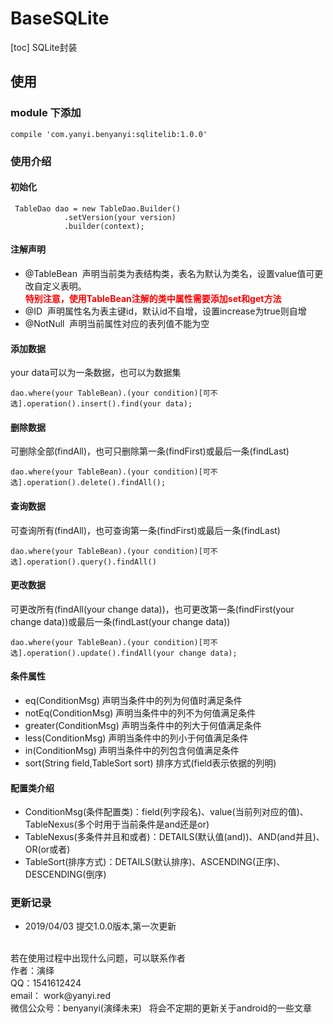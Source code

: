 # BaseSQLite
[toc]
SQLite封装

## 使用
### module 下添加

    compile 'com.yanyi.benyanyi:sqlitelib:1.0.0'
    
### 使用介绍
#### 初始化

     TableDao dao = new TableDao.Builder()
                .setVersion(your version)
                .builder(context);
                
#### 注解声明
* @TableBean &nbsp;声明当前类为表结构类，表名为默认为类名，设置value值可更改自定义表明。<br/><font color=#ff0000>**特别注意，使用TableBean注解的类中属性需要添加set和get方法**</font>
* @ID &nbsp;声明属性名为表主键id，默认id不自增，设置increase为true则自增
* @NotNull &nbsp;声明当前属性对应的表列值不能为空

#### 添加数据
your data可以为一条数据，也可以为数据集
    
    dao.where(your TableBean).(your condition)[可不选].operation().insert().find(your data);
    
    
#### 删除数据
可删除全部(findAll)，也可只删除第一条(findFirst)或最后一条(findLast)
   
    dao.where(your TableBean).(your condition)[可不选].operation().delete().findAll();
   
#### 查询数据
可查询所有(findAll)，也可查询第一条(findFirst)或最后一条(findLast)

    dao.where(your TableBean).(your condition)[可不选].operation().query().findAll()
    
#### 更改数据
可更改所有(findAll(your change data))，也可更改第一条(findFirst(your change data))或最后一条(findLast(your change data))
    
    dao.where(your TableBean).(your condition)[可不选].operation().update().findAll(your change data);
    
#### 条件属性
* eq(ConditionMsg) 声明当条件中的列为何值时满足条件
* notEq(ConditionMsg) 声明当条件中的列不为何值满足条件
* greater(ConditionMsg) 声明当条件中的列大于何值满足条件
* less(ConditionMsg) 声明当条件中的列小于何值满足条件
* in(ConditionMsg) 声明当条件中的列包含何值满足条件
* sort(String field,TableSort sort) 排序方式(field表示依据的列明)
#### 配置类介绍
* ConditionMsg(条件配置类)：field(列字段名)、value(当前列对应的值)、TableNexus(多个时用于当前条件是and还是or)
* TableNexus(多条件并且和或者)：DETAILS(默认值(and))、AND(and并且)、OR(or或者)
* TableSort(排序方式)：DETAILS(默认排序)、ASCENDING(正序)、DESCENDING(倒序)

### 更新记录
* 2019/04/03 提交1.0.0版本,第一次更新

<!--#### 下一版本预计添加内容-->
<!--* 自定义列明-->
<!--* 添加有数据时修改，没数据时添加操作-->

<br/>
若在使用过程中出现什么问题，可以联系作者<br/>
作者：演绎<br/>
QQ：1541612424<br/>
email： work@yanyi.red<br/>
微信公众号：benyanyi(演绎未来)&nbsp;&nbsp;&nbsp;将会不定期的更新关于android的一些文章
    

        